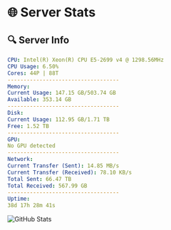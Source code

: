 # 🌐 Server Stats
## 🔍 Server Info
```yaml
CPU: Intel(R) Xeon(R) CPU E5-2699 v4 @ 1298.56MHz
CPU Usage: 6.50%
Cores: 44P | 88T
-----------------------------------
Memory:
Current Usage: 147.15 GB/503.74 GB
Available: 353.14 GB
-----------------------------------
Disk:
Current Usage: 112.95 GB/1.71 TB
Free: 1.52 TB
-----------------------------------
GPU:
No GPU detected
-----------------------------------
Network:
Current Transfer (Sent): 14.85 MB/s
Current Transfer (Received): 78.10 KB/s
Total Sent: 66.47 TB
Total Received: 567.99 GB
-----------------------------------
Uptime:
38d 17h 28m 41s
```
![GitHub Stats](https://img.shields.io/badge/Updated-2025-04-15_14:51:30-blue)
